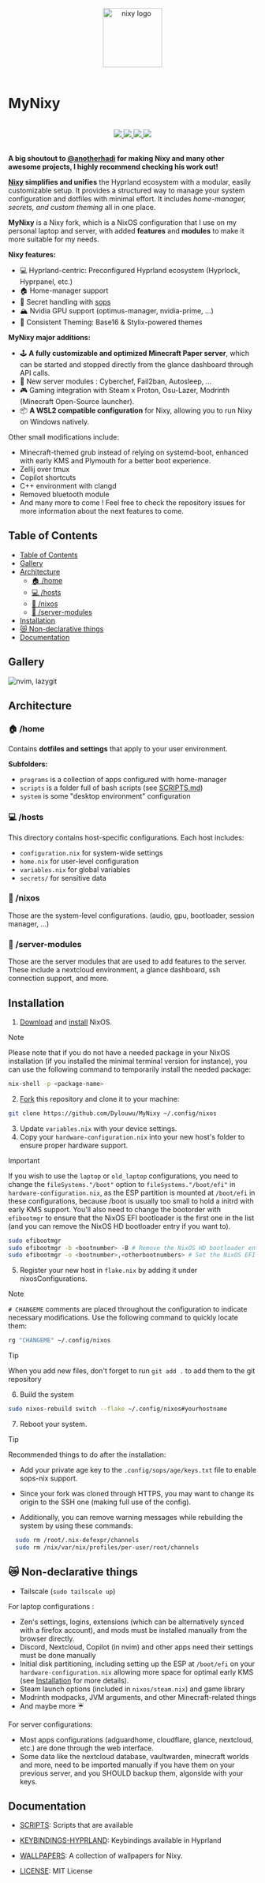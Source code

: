 [//]: # (This file is autogenerated)
<div align="center">
    <img alt="nixy logo" src="https://raw.githubusercontent.com/Dylouwu/MyNixy/main/.github/assets/logo.png" width="120px" />
</div>

<br>

# MyNixy

<br>
<div align="center">
    <a href="https://github.com/Dylouwu/MyNixy/stargazers">
        <img src="https://img.shields.io/github/stars/Dylouwu/MyNixy?color=A594FD&labelColor=0b0b0b&style=for-the-badge&logo=starship&logoColor=A594FD">
    </a>
    <a href="https://github.com/Dylouwu/MyNixy/">
        <img src="https://img.shields.io/github/repo-size/Dylouwu/MyNixy?color=A594FD&labelColor=0b0b0b&style=for-the-badge&logo=github&logoColor=A594FD">
    </a>
    <a href="https://nixos.org">
        <img src="https://img.shields.io/badge/NixOS-unstable-blue.svg?style=for-the-badge&labelColor=0b0b0b&logo=NixOS&logoColor=A594FD&color=A594FD">
    </a>
    <a href="https://github.com/Dylouwu/MyNixy/blob/main/LICENSE">
        <img src="https://img.shields.io/static/v1.svg?style=for-the-badge&label=License&message=MIT&colorA=0b0b0b&colorB=A594FD&logo=unlicense&logoColor=A594FD"/>
    </a>
</div>
<br>

**A big shoutout to [@anotherhadi](https://www.github.com/anotherhadi) for making Nixy and many other awesome projects, I highly recommend checking his work out!**

**[Nixy](https://github.com/anotherhadi/nixy) simplifies and unifies** the Hyprland ecosystem with a modular, easily customizable setup. It provides a structured way to manage your system configuration and dotfiles with minimal effort. It includes *home-manager, secrets, and custom theming* all in one place.

**MyNixy** is a Nixy fork, which is a NixOS configuration that I use on my personal laptop and server, with added **features** and **modules** to make it more suitable for my needs.

**Nixy features:**

- 💻 Hyprland-centric: Preconfigured Hyprland ecosystem (Hyprlock, Hyprpanel, etc.)
- 🏠 Home-manager support
- 🔏 Secret handling with [sops](https://https://github.com/Mic92/sops-nix)
- 🏔️ Nvidia GPU support (optimus-manager, nvidia-prime, ...)
- 🎨 Consistent Theming: Base16 & Stylix-powered themes

**MyNixy major additions:**

- 🕹️ **A fully customizable and optimized Minecraft Paper server**, which can be started and stopped directly from the glance dashboard through API calls.
- 💾 New server modules : Cyberchef, Fail2ban, Autosleep, ...
- 🎮 Gaming integration with Steam x Proton, Osu-Lazer, Modrinth (Minecraft Open-Source launcher).
- 📦 **A WSL2 compatible configuration** for Nixy, allowing you to run Nixy on Windows natively.

Other small modifications include:

- Minecraft-themed grub instead of relying on systemd-boot, enhanced with early KMS and Plymouth for a better boot experience.
- Zellij over tmux
- Copilot shortcuts
- C++ environment with clangd
- Removed bluetooth module
- And many more to come ! Feel free to check the repository issues for more information about the next features to come.

## Table of Contents

- [Table of Contents](#table-of-contents)
- [Gallery](#gallery)
- [Architecture](#architecture)
  - [🏠 /home](#-home)
  - [💻 /hosts](#-hosts)
  - [🐧 /nixos](#-nixos)
  - [💾 /server-modules](#-server-modules)
- [Installation](#installation)
- [😿 Non-declarative things](#-non-declarative-things)
- [Documentation](#documentation)

## Gallery

![nvim, lazygit](.github/assets/nixy/3.png)

## Architecture

### 🏠 /home

Contains **dotfiles and settings** that apply to your user environment.

**Subfolders:**

- `programs` is a collection of apps configured with home-manager
- `scripts` is a folder full of bash scripts (see [SCRIPTS.md](docs/SCRIPTS.md))
- `system` is some "desktop environment" configuration

### 💻 /hosts

This directory contains host-specific configurations. Each host includes:

- `configuration.nix` for system-wide settings
- `home.nix` for user-level configuration
- `variables.nix` for global variables
- `secrets/` for sensitive data

### 🐧 /nixos

Those are the system-level configurations. (audio, gpu, bootloader, session manager, ...)

### 💾 /server-modules

Those are the server modules that are used to add features to the server. These include a nextcloud environment, a glance dashboard, ssh connection support, and more.

## Installation

1. [Download](https://nixos.org/download/) and [install](https://nixos.wiki/wiki/NixOS_Installation_Guide) NixOS.

> [!Note]
> Please note that if you do not have a needed package in your NixOS installation (if you installed the minimal terminal version for instance), you can use the following command to temporarily install the needed package:
>
> ```sh
> nix-shell -p <package-name>
> ```

2. [Fork](https://github.com/Dylouwu/MyNixy/fork) this repository and clone it to your machine:

```sh
git clone https://github.com/Dylouwu/MyNixy ~/.config/nixos
```

3. Update `variables.nix` with your device settings.
4. Copy your `hardware-configuration.nix` into your new host's folder to ensure proper hardware support.

> [!Important]
> If you wish to use the `laptop` or `old_laptop` configurations, you need to change the `fileSystems."/boot"` option to `fileSystems."/boot/efi"` in `hardware-configuration.nix`, as the ESP partition is mounted at `/boot/efi` in these configurations, because /boot is usually too small to hold a initrd with early KMS support.
> You'll also need to change the bootorder with `efibootmgr` to ensure that the NixOS EFI bootloader is the first one in the list (and you can remove the NixOS HD bootloader entry if you want to).
>
>```sh
> sudo efibootmgr
> sudo efibootmgr -b <bootnumber> -B # Remove the NixOS HD bootloader entry (e.g. 0001)
> sudo efibootmgr -o <bootnumber>,<otherbootnumbers> # Set the NixOS EFI bootloader as the first one in the list (if not done automatically)

5. Register your new host in `flake.nix` by adding it under nixosConfigurations.

> [!Note]
> `# CHANGEME` comments are placed throughout the configuration to indicate necessary modifications.
> Use the following command to quickly locate them:
>
> ```sh
> rg "CHANGEME" ~/.config/nixos
> ```

> [!TIP]
> When you add new files, don't forget to run `git add .` to add them to the git repository

6. Build the system

```sh
sudo nixos-rebuild switch --flake ~/.config/nixos#yourhostname
```

7. Reboot your system.

> [!TIP]
> Recommended things to do after the installation:
>
> - Add your private age key to the `.config/sops/age/keys.txt` file to enable sops-nix support.
> - Since your fork was cloned through HTTPS, you may want to change its origin to the SSH one (making full use of the config).
>
> - Additionally, you can remove warning messages while rebuilding the system by using these commands:
>
> ```sh
>   sudo rm /root/.nix-defexpr/channels
>   sudo rm /nix/var/nix/profiles/per-user/root/channels
> ```

## 😿 Non-declarative things

- Tailscale (`sudo tailscale up`)

For laptop configurations :

- Zen's settings, logins, extensions (which can be alternatively synced with a firefox account), and mods must be installed manually from the browser directly.
- Discord, Nextcloud, Copilot (in nvim) and other apps need their settings must be done manually
- Initial disk partitioning, including setting up the ESP at `/boot/efi` on your `hardware-configuration.nix` allowing more space for optimal early KMS (see [Installation](#installation) for more details).
- Steam launch options (included in `nixos/steam.nix`) and game library
- Modrinth modpacks, JVM arguments, and other Minecraft-related things
- And maybe more ☔

For server configurations:

- Most apps configurations (adguardhome, cloudflare, glance, nextcloud, etc.) are done through the web interface.
- Some data like the nextcloud database, vaultwarden, minecraft worlds and more, need to be imported manually if you have them on your previous server, and you SHOULD backup them, algonside with your keys.

## Documentation

- [SCRIPTS](docs/SCRIPTS.md): Scripts that are available
- [KEYBINDINGS-HYPRLAND](docs/KEYBINDINGS-HYPRLAND.md): Keybindings available in Hyprland
- [WALLPAPERS](https://github.com/anotherhadi/awesome-wallpapers): A collection of wallpapers for Nixy.

- [LICENSE](LICENSE): MIT License
